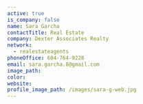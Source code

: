 ```yaml
---
active: true
is_company: false
name: Sara Garcha
contactTitle: Real Estate
company: Dexter Associates Realty
network:
  - realestateagents
phoneOffice: 604-764-9228
email: sara.garcha.8@gmail.com
image_path:
color:
website:
profile_image_path: /images/sara-g-web.jpg
---
```



